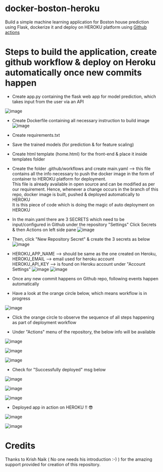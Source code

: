 # docker-boston-heroku
Build a simple machine learning application for Boston house prediction using Flask, dockerize it and deploy on HEROKU platform using <ins>Github actions</ins>

# Steps to build the application, create github workflow & deploy on Heroku automatically once new commits happen
- Create app.py containing the flask web app for model prediction, which takes input from the user via an API

![image](https://user-images.githubusercontent.com/56335301/191959676-3bafad56-6c7f-4264-a753-a6af76572fb0.png)

- Create Dockerfile containing all necessary instruction to build image
![image](https://user-images.githubusercontent.com/56335301/191959770-eab4f512-f571-4a3f-bcce-c3f8d5c979f9.png)

- Create requirements.txt
- Save the trained models (for prediction & for feature scaling)
- Create html template (home.html) for the front-end & place it inside templates folder
- Create the folder .github/workflows and create main.yaml --> this file contains all the info necessary to push the docker image in the form 
of container to HEROKU platform for deployment.</br> This file is already available in open source and can be modified as per our requirement.
Hence, whenever a change occurs in the branch of this repo, docker image is built, pushed & deployed automatically to HEROKU </br>
It is this piece of code which is doing the magic of auto deployment on HEROKU
- In the main.yaml there are 3 SECRETS which need to be input/configured in Github under the repository "Settings"
Click Secrets & then Actions on left side pane
![image](https://user-images.githubusercontent.com/56335301/191960636-529e4677-1acb-49d8-9b75-7c65127d589e.png)

- Then, click "New Repository Secret" & create the 3 secrets as below
![image](https://user-images.githubusercontent.com/56335301/191960783-db53e822-8fd6-452c-a5de-410f955a87c4.png)

- HEROKU_APP_NAME --> should be same as the one created on Heroku, HEROKU_EMAIL --> email used for heroku account </br>
  HEROKU_API_KEY --> is found on Heroku account under "Account Settings"
![image](https://user-images.githubusercontent.com/56335301/191960846-67906247-7b37-4507-bb34-13ab47721568.png)
![image](https://user-images.githubusercontent.com/56335301/191961169-f5af83c8-4b9c-4333-ac77-fbfb730afe8d.png)

- Once any new commit happens on Github repo, following events happen automatically

- Have a look at the orange circle below, which means workflow is in progress

![image](https://user-images.githubusercontent.com/56335301/191961623-2b909f8d-3014-4b20-b3e0-a43e3bb37029.png)

- Click the orange circle to observe the sequence of all steps happening as part of deployment workflow

- Under "Actions" menu of the repository, the below info will be available
 
![image](https://user-images.githubusercontent.com/56335301/191961828-a7022dcb-3cb6-4f7e-870c-e7452e70f63c.png)

![image](https://user-images.githubusercontent.com/56335301/191961926-bb329bf9-77a1-491b-9136-021c88e89464.png)

![image](https://user-images.githubusercontent.com/56335301/191961964-1465b935-9240-4734-a57e-0fea2c36389b.png)

- Check for "Successfully deployed" msg below

![image](https://user-images.githubusercontent.com/56335301/191962081-c90a78d3-490f-4a23-b3c5-2e44f29808f4.png)

![image](https://user-images.githubusercontent.com/56335301/191962147-1b53a44e-66aa-4390-9807-b07656f35880.png)

![image](https://user-images.githubusercontent.com/56335301/191962189-b866dd39-f923-4a51-bd04-1b7dd71359de.png)

- Deployed app in action on HEROKU !! :sunglasses:

![image](https://user-images.githubusercontent.com/56335301/191962412-b56d029b-0132-4c89-a056-5a2056fd3c7e.png)

![image](https://user-images.githubusercontent.com/56335301/191962479-b64b3d3e-6b6d-455b-a612-a575a8fe6c3a.png)


# Credits
Thanks to Krish Naik ( No one needs his introduction :-) ) for the amazing support provided for creation of this repository.




